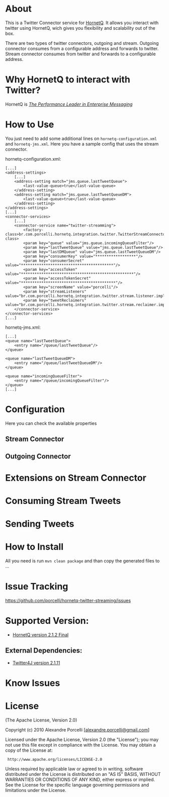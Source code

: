 About
=====

This is a Twitter Connector service for [HornetQ](http://jboss.org/hornetq). It allows you interact with twitter using HornetQ, wich gives you flexibility and scalability out of the box.

There are two types of twitter connectors, outgoing and stream. Outgoing connector consumes from a configurable address and forwards to twitter. Stream connector consumes from twitter and forwards to a configurable address.


Why HornetQ to interact with Twitter?
=====

HornetQ is [*The Performance Leader in Enterprise Messaging*](http://community.jboss.org/wiki/HornetQ-thePerformanceLeaderinEnterpriseMessaging)


How to Use
=====

 You just need to add some additional lines on `hornetq-configuration.xml` and `hornetq-jms.xml`. Here you have a sample config that uses the stream connector.

 hornetq-configuration.xml:

	[...]
	<address-settings>
		[...]
		<address-setting match="jms.queue.lastTweetQueue">
			<last-value-queue>true</last-value-queue>
		</address-setting>
		<address-setting match="jms.queue.lastTweetQueueDM">
			<last-value-queue>true</last-value-queue>
		</address-setting>
	</address-settings>
	[...]
	<connector-services>
		[...]
		<connector-service name="twitter-streamming">
			<factory-class>br.com.porcelli.hornetq.integration.twitter.TwitterStreamConnectorServiceFactory</factory-class>
			<param key="queue" value="jms.queue.incomingQueueFilter"/>
			<param key="lastTweetQueue" value="jms.queue.lastTweetQueue"/>
			<param key="lastDMQueue" value="jms.queue.lastTweetQueueDM"/>
			<param key="consumerKey" value="******************"/>
			<param key="consumerSecret" value="*****************************************"/>
			<param key="accessToken" value="**************************************************"/>
			<param key="accessTokenSecret" value="******************************************"/>
			<param key="screenName" value="porcelli"/>
			<param key="streamListeners" value="br.com.porcelli.hornetq.integration.twitter.stream.listener.impl.TwitterUserStreamSimpleListener"/>
			<param key="tweetReclaimers" value="br.com.porcelli.hornetq.integration.twitter.stream.reclaimer.impl.ReclaimLostMentionedList;br.com.porcelli.hornetq.integration.twitter.stream.reclaimer.impl.ReclaimLostUserMentions;br.com.porcelli.hornetq.integration.twitter.stream.reclaimer.impl.ReclaimLostDirectMessages"/>
		</connector-service>
	</connector-services>
	[...]

  hornetq-jms.xml:

	[...]
	<queue name="lastTweetQueue">
		<entry name="/queue/lastTweetQueue"/>
	</queue>

	<queue name="lastTweetQueueDM">
		<entry name="/queue/lastTweetQueueDM"/>
	</queue>

	<queue name="incomingQueueFilter">
		<entry name="/queue/incomingQueueFilter"/>
	</queue>
	[...]

Configuration
=====

Here you can check the available properties

Stream Connector
-----

Outgoing Connector
-----


Extensions on Stream Connector
=====



Consuming Stream Tweets
=====



Sending Tweets
=====




How to Install
=====

All you need is run `mvn clean package` and than copy the generated files to ... 

Issue Tracking
=====

<https://github.com/porcelli/hornetq-twitter-streaming/issues>

Supported Version:
=====

* [HornetQ version 2.1.2 Final](http://jboss.org/hornetq)

External Dependencies:
-----

* [Twitter4J version 2.1.11](http://twitter4j.org)


Know Issues
=====



License
=====

(The Apache License, Version 2.0)

Copyright (c) 2010 Alexandre Porcelli [alexandre.porcelli@gmail.com]

Licensed under the Apache License, Version 2.0 (the "License"); you may not use this file except in compliance with the License. You may obtain a copy of the License at:

     http://www.apache.org/licenses/LICENSE-2.0

Unless required by applicable law or agreed to in writing, software distributed under the License is distributed on an "AS IS" BASIS, WITHOUT WARRANTIES OR CONDITIONS OF ANY KIND, either express or implied. See the License for the specific language governing permissions and limitations under the License.

